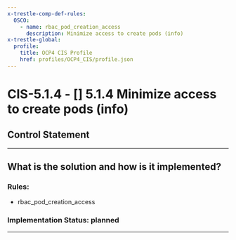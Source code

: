 ```yaml
---
x-trestle-comp-def-rules:
  OSCO:
    - name: rbac_pod_creation_access
      description: Minimize access to create pods (info)
x-trestle-global:
  profile:
    title: OCP4 CIS Profile
    href: profiles/OCP4_CIS/profile.json
---
```


# CIS-5.1.4 - \[\] 5.1.4 Minimize access to create pods (info)

## Control Statement

______________________________________________________________________

## What is the solution and how is it implemented?

<!-- For implementation status enter one of: implemented, partial, planned, alternative, not-applicable -->

<!-- Note that the list of rules under ### Rules: is read-only and changes will not be captured after assembly to JSON -->

<!-- Add control implementation description here for control: CIS-5.1.4 -->

### Rules:

  - rbac_pod_creation_access

### Implementation Status: planned

______________________________________________________________________

